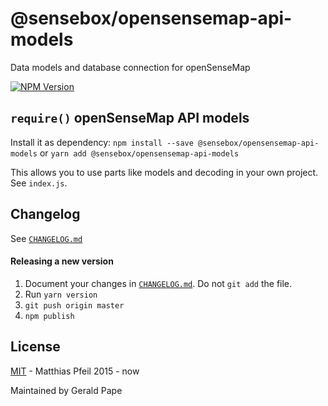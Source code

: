 # @sensebox/opensensemap-api-models
Data models and database connection for openSenseMap

[![NPM Version](https://img.shields.io/npm/v/@sensebox/opensensemap-api-models.svg)](https://www.npmjs.com/package/@sensebox/opensensemap-api-models)

## `require()` openSenseMap API models

Install it as dependency: `npm install --save @sensebox/opensensemap-api-models` or `yarn add @sensebox/opensensemap-api-models`

This allows you to use parts like models and decoding in your own project. See `index.js`.

## Changelog

See [`CHANGELOG.md`](CHANGELOG.md)

#### Releasing a new version
1. Document your changes in [`CHANGELOG.md`](CHANGELOG.md). Do not `git add` the file.
1. Run `yarn version`
1. `git push origin master`
1. `npm publish`

## License

[MIT](license.md) - Matthias Pfeil 2015 - now

Maintained by Gerald Pape
